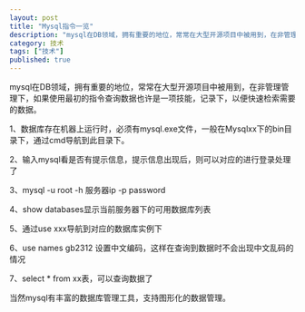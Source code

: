 ```yaml
---
layout: post
title: "Mysql指令一览"
description: "mysql在DB领域，拥有重要的地位，常常在大型开源项目中被用到，在非管理管理下，如果使用最初的指令查询数据也许是一项技能，记录下，以便快速检索需要的数据。"
category: 技术
tags: ["技术"]
published: true
---
```

mysql在DB领域，拥有重要的地位，常常在大型开源项目中被用到，在非管理管理下，如果使用最初的指令查询数据也许是一项技能，记录下，以便快速检索需要的数据。

1、数据库存在机器上运行时，必须有mysql.exe文件，一般在Mysqlxx下的bin目录下，通过cmd导航到此目录下。

2、输入mysql看是否有提示信息，提示信息出现后，则可以对应的进行登录处理了

3、mysql -u root -h 服务器ip -p password  

4、show databases显示当前服务器下的可用数据库列表

5、通过use xxx导航到对应的数据库实例下

6、use names gb2312 设置中文编码，这样在查询到数据时不会出现中文乱码的情况

7、select * from xx表，可以查询数据了

当然mysql有丰富的数据库管理工具，支持图形化的数据管理。

